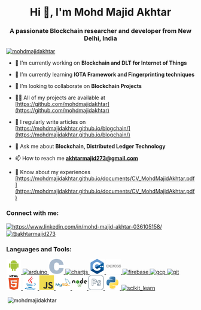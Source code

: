 <h1 align="center">Hi 👋, I'm Mohd Majid Akhtar</h1>
<h3 align="center">A passionate Blockchain researcher and developer from New Delhi, India</h3>

<p align="left"> <a href="https://github.com/ryo-ma/github-profile-trophy"><img src="https://github-profile-trophy.vercel.app/?username=mohdmajidakhtar" alt="mohdmajidakhtar" /></a> </p>

- 🔭 I’m currently working on **Blockchain and DLT for Internet of Things**

- 🌱 I’m currently learning **IOTA Framework and Fingerprinting techniques**

- 👯 I’m looking to collaborate on **Blockchain Projects**

- 👨‍💻 All of my projects are available at [https://github.com/mohdmajidakhtar](https://github.com/mohdmajidakhtar)

- 📝 I regularly write articles on [https://mohdmajidakhtar.github.io/blogchain/](https://mohdmajidakhtar.github.io/blogchain/)

- 💬 Ask me about **Blockchain, Distributed Ledger Technology**

- 📫 How to reach me **akhtarmajid273@gmail.com**

- 📄 Know about my experiences [https://mohdmajidakhtar.github.io/documents/CV_MohdMajidAkhtar.pdf](https://mohdmajidakhtar.github.io/documents/CV_MohdMajidAkhtar.pdf)

<h3 align="left">Connect with me:</h3>
<p align="left">
<a href="https://linkedin.com/in/https://www.linkedin.com/in/mohd-majid-akhtar-036105158/" target="blank"><img align="center" src="https://image.flaticon.com/icons/png/512/61/61109.png" alt="https://www.linkedin.com/in/mohd-majid-akhtar-036105158/" height="30" width="30" /></a>
<a href="https://medium.com/@akhtarmajid273" target="blank"><img align="center" src="https://cdn4.iconfinder.com/data/icons/social-media-2210/24/Medium-512.png" alt="@akhtarmajid273" height="35" width="35" /></a>
</p>

<h3 align="left">Languages and Tools:</h3>
<p align="left"> <a href="https://developer.android.com" target="_blank"> <img src="https://raw.githubusercontent.com/devicons/devicon/master/icons/android/android-original-wordmark.svg" alt="android" width="40" height="40"/> </a> <a href="https://www.arduino.cc/" target="_blank"> <img src="https://cdn.worldvectorlogo.com/logos/arduino-1.svg" alt="arduino" width="40" height="40"/> </a> <a href="https://www.cprogramming.com/" target="_blank"> <img src="https://raw.githubusercontent.com/devicons/devicon/master/icons/c/c-original.svg" alt="c" width="40" height="40"/> </a> <a href="https://www.chartjs.org" target="_blank"> <img src="https://www.chartjs.org/media/logo-title.svg" alt="chartjs" width="40" height="40"/> </a> <a href="https://www.w3schools.com/cpp/" target="_blank"> <img src="https://raw.githubusercontent.com/devicons/devicon/master/icons/cplusplus/cplusplus-original.svg" alt="cplusplus" width="40" height="40"/> </a> <a href="https://expressjs.com" target="_blank"> <img src="https://raw.githubusercontent.com/devicons/devicon/master/icons/express/express-original-wordmark.svg" alt="express" width="40" height="40"/> </a> <a href="https://firebase.google.com/" target="_blank"> <img src="https://www.vectorlogo.zone/logos/firebase/firebase-icon.svg" alt="firebase" width="40" height="40"/> </a> <a href="https://cloud.google.com" target="_blank"> <img src="https://www.vectorlogo.zone/logos/google_cloud/google_cloud-icon.svg" alt="gcp" width="40" height="40"/> </a> <a href="https://git-scm.com/" target="_blank"> <img src="https://www.vectorlogo.zone/logos/git-scm/git-scm-icon.svg" alt="git" width="40" height="40"/> </a> <a href="https://www.w3.org/html/" target="_blank"> <img src="https://raw.githubusercontent.com/devicons/devicon/master/icons/html5/html5-original-wordmark.svg" alt="html5" width="40" height="40"/> </a> <a href="https://www.java.com" target="_blank"> <img src="https://raw.githubusercontent.com/devicons/devicon/master/icons/java/java-original.svg" alt="java" width="40" height="40"/> </a> <a href="https://developer.mozilla.org/en-US/docs/Web/JavaScript" target="_blank"> <img src="https://raw.githubusercontent.com/devicons/devicon/master/icons/javascript/javascript-original.svg" alt="javascript" width="40" height="40"/> </a> <a href="https://www.mysql.com/" target="_blank"> <img src="https://raw.githubusercontent.com/devicons/devicon/master/icons/mysql/mysql-original-wordmark.svg" alt="mysql" width="40" height="40"/> </a> <a href="https://nodejs.org" target="_blank"> <img src="https://raw.githubusercontent.com/devicons/devicon/master/icons/nodejs/nodejs-original-wordmark.svg" alt="nodejs" width="40" height="40"/> </a> <a href="https://www.photoshop.com/en" target="_blank"> <img src="https://raw.githubusercontent.com/devicons/devicon/master/icons/photoshop/photoshop-line.svg" alt="photoshop" width="40" height="40"/> </a> <a href="https://www.python.org" target="_blank"> <img src="https://raw.githubusercontent.com/devicons/devicon/master/icons/python/python-original.svg" alt="python" width="40" height="40"/> </a> <a href="https://scikit-learn.org/" target="_blank"> <img src="https://upload.wikimedia.org/wikipedia/commons/0/05/Scikit_learn_logo_small.svg" alt="scikit_learn" width="40" height="40"/> </a> </p>

<p>&nbsp;<img align="center" src="https://github-readme-stats.vercel.app/api?username=mohdmajidakhtar&show_icons=true&locale=en" alt="mohdmajidakhtar" /></p>
